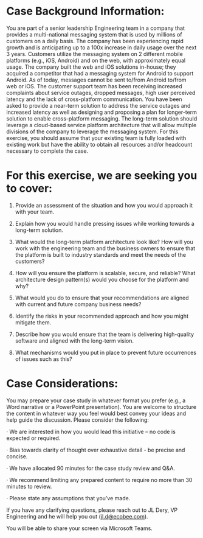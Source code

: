 # Case Background Information:

You are part of a senior leadership Engineering team in a company that provides a multi-national messaging system that is used by millions of customers on a daily basis. The company has been experiencing rapid growth and is anticipating up to a 100x increase in daily usage over the next 3 years. Customers utilize the messaging system on 2 different mobile platforms (e.g., iOS, Android) and on the web, with approximately equal usage. The company built the web and iOS solutions in-house; they acquired a competitor that had a messaging system for Android to support Android. As of today, messages cannot be sent to/from Android to/from web or iOS. The customer support team has been receiving increased complaints about service outages, dropped messages, high user perceived latency and the lack of cross-platform communication. You have been asked to provide a near-term solution to address the service outages and increased latency as well as designing and proposing a plan for longer-term solution to enable cross-platform messaging. The long-term solution should leverage a cloud-based service platform architecture that will allow multiple divisions of the company to leverage the messaging system. For this exercise, you should assume that your existing team is fully loaded with existing work but have the ability to obtain all resources and/or headcount necessary to complete the case.

# For this exercise, we are seeking you to cover:

1. Provide an assessment of the situation and how you would approach it with your team.

2. Explain how you would handle pressing issues while working towards a long-term solution.

3. What would the long-term platform architecture look like? How will you work with the engineering team and the business owners to ensure that the platform is built to industry standards and meet the needs of the customers?

4. How will you ensure the platform is scalable, secure, and reliable? What architecture design pattern(s) would you choose for the platform and why?

5. What would you do to ensure that your recommendations are aligned with current and future company business needs?

6. Identify the risks in your recommended approach and how you might mitigate them.

7. Describe how you would ensure that the team is delivering high-quality software and aligned with the long-term vision.

8. What mechanisms would you put in place to prevent future occurrences of issues such as this?

 

# Case Considerations:

You may prepare your case study in whatever format you prefer (e.g., a Word narrative or a PowerPoint presentation). You are welcome to structure the content in whatever way you feel would best convey your ideas and help guide the discussion. Please consider the following:

· We are interested in how you would lead this initiative – no code is expected or required.

· Bias towards clarity of thought over exhaustive detail - be precise and concise.

· We have allocated 90 minutes for the case study review and Q&A.

· We recommend limiting any prepared content to require no more than 30 minutes to review.

· Please state any assumptions that you’ve made.

If you have any clarifying questions, please reach out to JL Dery, VP Engineering and he will help you out (jl.d@ecobee.com).

You will be able to share your screen via Microsoft Teams.